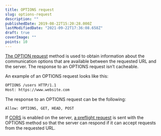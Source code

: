 ```yaml
---
title: OPTIONS request
slug: options-request
description: ""
publishedDate: 2019-08-22T15:20:28.000Z
lastModifiedDate: "2021-09-22T17:36:08.658Z"
draft: true
coverImage: ""
points: 10
---
```


[The OPTION request](https://developer.mozilla.org/en-US/docs/Web/HTTP/Methods/OPTIONS) method is used to obtain information about the communication options that are available between the requested URL and the server. The response to an OPTIONS request isn’t cacheable.

An example of an OPTIONS request looks like this:

```bash
OPTIONS /users HTTP/1.1
Host: https://www.website.com
```

The response to an OPTIONS request can be the following:

```bash
Allow: OPTIONS, GET, HEAD, POST
```

If [CORS](https://developer.mozilla.org/en-US/docs/Web/HTTP/CORS) is enabled on the server, [a preflight request](https://developer.mozilla.org/en-US/docs/Glossary/Preflight_request) is sent with the OPTIONS method so that the server can respond if it can accept requests from the requested URL.
